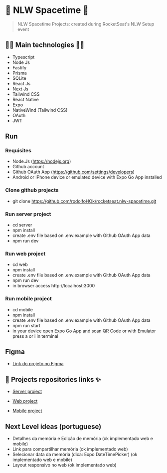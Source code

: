 # 🚀 NLW Spacetime 🚀

> NLW Spacetime Projects: created during RocketSeat's NLW Setup event

## 👨‍💻 Main technologies 👩‍💻

- Typescript
- Node Js
- Fastify
- Prisma
- SQLite
- React Js
- Next Js
- Tailwind CSS
- React Native
- Expo
- NativeWind (Tailwind CSS)
- OAuth
- JWT

## Run

### Requisites

- Node.Js (https://nodejs.org)
- Github account
- Github OAuth App (https://github.com/settings/developers)
- Android or IPhone device or emulated device with Expo Go App installed

### Clone github projects

- git clone https://github.com/rodolfoHOk/rocketseat.nlw-spacetime.git

### Run server project

- cd server
- npm install
- create .env file based on .env.example with Github OAuth App data
- npm run dev

### Run web project

- cd web
- npm install
- create .env file based on .env.example with Github OAuth App data
- npm run dev
- in browser access http://localhost:3000

### Run mobile project

- cd mobile
- npm install
- create .env file based on .env.example with Github OAuth App data
- npm run start
- in your device open Expo Go App and scan QR Code or with Emulator press a or i in terminal

## Figma

- [Link do projeto no Figma](https://www.figma.com/file/aqwOqkjsIgFbneWBpcNzya/C%C3%A1psula-do-tempo-%E2%80%A2-Trilha-Ignite-(Community)?type=design&node-id=205-3&t=ZN3FYzW6tmzrxJJ8-0)

## 🔗 Projects repositories links ✨

- [Server project](server)

- [Web project](web)

- [Mobile project](mobile)

## Next Level ideas (portuguese)

- Detalhes da memória e Edição de memória (ok implementado web e mobile)
- Link para compartilhar memória (ok implementado web)
- Selecionar data da memória (dica: Expo DateTimePicker) (ok implementado web e mobile)
- Layout responsivo no web (ok implementado web)

